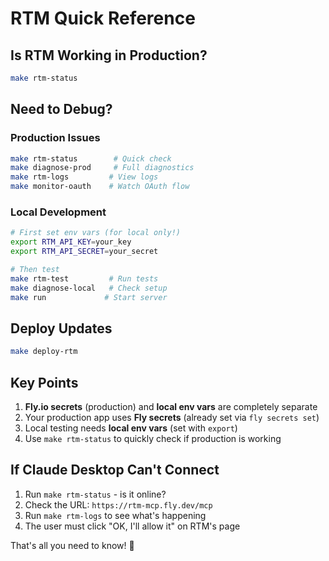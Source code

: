 # RTM Quick Reference

## Is RTM Working in Production?
```bash
make rtm-status
```

## Need to Debug?

### Production Issues
```bash
make rtm-status        # Quick check
make diagnose-prod     # Full diagnostics  
make rtm-logs         # View logs
make monitor-oauth    # Watch OAuth flow
```

### Local Development
```bash
# First set env vars (for local only!)
export RTM_API_KEY=your_key
export RTM_API_SECRET=your_secret

# Then test
make rtm-test         # Run tests
make diagnose-local   # Check setup
make run             # Start server
```

## Deploy Updates
```bash
make deploy-rtm
```

## Key Points

1. **Fly.io secrets** (production) and **local env vars** are completely separate
2. Your production app uses **Fly secrets** (already set via `fly secrets set`)
3. Local testing needs **local env vars** (set with `export`)
4. Use `make rtm-status` to quickly check if production is working

## If Claude Desktop Can't Connect

1. Run `make rtm-status` - is it online?
2. Check the URL: `https://rtm-mcp.fly.dev/mcp`
3. Run `make rtm-logs` to see what's happening
4. The user must click "OK, I'll allow it" on RTM's page

That's all you need to know! 🎉
